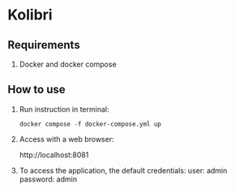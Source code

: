 # Kolibri

## Requirements

1. Docker and docker compose

## How to use
1. Run instruction in terminal:

    ```
    docker compose -f docker-compose.yml up
 	```
2. Access with a web browser:
    
    http://localhost:8081

3. To access the application, the default credentials:
    user: admin
    password: admin